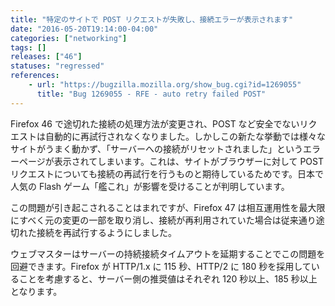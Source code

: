 ```yaml
---
title: "特定のサイトで POST リクエストが失敗し、接続エラーが表示されます"
date: "2016-05-20T19:14:00-04:00"
categories: ["networking"]
tags: []
releases: ["46"]
statuses: "regressed"
references:
    - url: "https://bugzilla.mozilla.org/show_bug.cgi?id=1269055"
      title: "Bug 1269055 - RFE - auto retry failed POST"
---
```

Firefox 46 で途切れた接続の処理方法が変更され、POST など安全でないリクエストは自動的に再試行されなくなりました。しかしこの新たな挙動では様々なサイトがうまく動かず、「サーバーへの接続がリセットされました」というエラーページが表示されてしまいます。これは、サイトがブラウザーに対して POST リクエストについても接続の再試行を行うものと期待しているためです。日本で人気の Flash ゲーム「艦これ」が影響を受けることが判明しています。

この問題が引き起こされることはまれですが、Firefox 47 は相互運用性を最大限にすべく元の変更の一部を取り消し、接続が再利用されていた場合は従来通り途切れた接続を再試行するようにしました。

ウェブマスターはサーバーの持続接続タイムアウトを延期することでこの問題を回避できます。Firefox が HTTP/1.x に 115 秒、HTTP/2 に 180 秒を採用していることを考慮すると、サーバー側の推奨値はそれぞれ 120 秒以上、185 秒以上となります。
